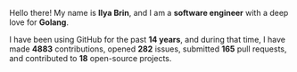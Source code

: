 Hello there! My name is **Ilya Brin**, and I am a **software engineer** with a deep love for **Golang**.

I have been using GitHub for the past **14 years**, and during that time, I have made **4883** contributions, opened **282** issues, submitted **165** pull requests, and contributed to **18** open-source projects.
